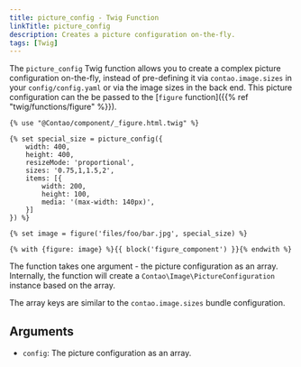 ```yaml
---
title: picture_config - Twig Function
linkTitle: picture_config
description: Creates a picture configuration on-the-fly.
tags: [Twig]
---
```


The `picture_config` Twig function allows you to create a complex picture configuration on-the-fly, instead of
pre-defining it via `contao.image.sizes` in your `config/config.yaml` or via the image sizes in the back end. This
picture configuration can the be passed to the [`figure` function]({{% ref "twig/functions/figure" %}}).

```twig
{% use "@Contao/component/_figure.html.twig" %}

{% set special_size = picture_config({
    width: 400,
    height: 400,
    resizeMode: 'proportional',
    sizes: '0.75,1,1.5,2',
    items: [{
        width: 200,
        height: 100,
        media: '(max-width: 140px)',
    }]
}) %}

{% set image = figure('files/foo/bar.jpg', special_size) %}

{% with {figure: image} %}{{ block('figure_component') }}{% endwith %}
```

The function takes one argument - the picture configuration as an array. Internally, the function will create a
`Contao\Image\PictureConfiguration` instance based on the array.

The array keys are similar to the `contao.image.sizes` bundle configuration.

## Arguments

* `config`: The picture configuration as an array.
